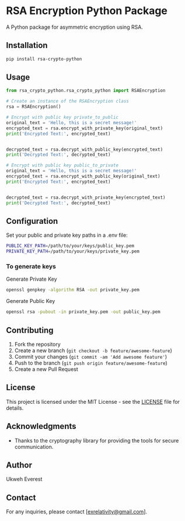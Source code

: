 # RSA Encryption Python Package

A Python package for asymmetric encryption using RSA.

## Installation

```bash
pip install rsa-crypto-python
```

## Usage

```python
from rsa_crypto_python.rsa_crypto_python import RSAEncryption

# Create an instance of the RSAEncryption class
rsa = RSAEncryption()

# Encrypt with public key private_to_public
original_text = 'Hello, this is a secret message!'
encrypted_text = rsa.encrypt_with_private_key(original_text)
print('Encrypted Text:', encrypted_text)


decrypted_text = rsa.decrypt_with_public_key(encrypted_text)
print('Decrypted Text:', decrypted_text)

# Encrypt with public key public_to_private
original_text = 'Hello, this is a secret message!'
encrypted_text = rsa.encrypt_with_public_key(original_text)
print('Encrypted Text:', encrypted_text)


decrypted_text = rsa.decrypt_with_private_key(encrypted_text)
print('Decrypted Text:', decrypted_text)
```

## Configuration
Set your public and private key paths in a .env file:
```bash
PUBLIC_KEY_PATH=/path/to/your/keys/public_key.pem
PRIVATE_KEY_PATH=/path/to/your/keys/private_key.pem
```

### To generate keys
Generate Private Key
```bash
openssl genpkey -algorithm RSA -out private_key.pem
```

Generate Public Key
```bash
openssl rsa -pubout -in private_key.pem -out public_key.pem
```


## Contributing

1. Fork the repository
2. Create a new branch (`git checkout -b feature/awesome-feature`)
3. Commit your changes (`git commit -am 'Add awesome feature'`)
4. Push to the branch (`git push origin feature/awesome-feature`)
5. Create a new Pull Request

## License

This project is licensed under the MIT License - see the [LICENSE](LICENSE) file for details.

## Acknowledgments

- Thanks to the cryptography library for providing the tools for secure communication.

## Author

Ukweh Everest

## Contact

For any inquiries, please contact [exrelativity@gmail.com].
